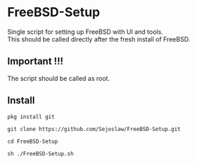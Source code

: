 # FreeBSD-Setup
Single script for setting up FreeBSD with UI and tools. <br/>
This should be called directly after the fresh install of FreeBSD. <br/>

## Important !!!
The script should be called as root.

## Install
```
pkg install git

git clone https://github.com/Sejoslaw/FreeBSD-Setup.git

cd FreeBSD-Setup

sh ./FreeBSD-Setup.sh
```
